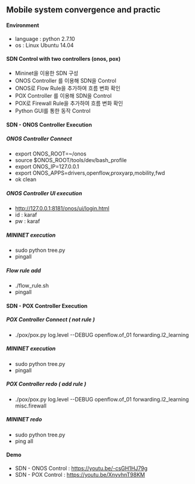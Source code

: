 ## Mobile system convergence and practic

#### Environment
* language : python 2.7.10
* os : Linux Ubuntu 14.04

#### SDN Control with two controllers (onos, pox)
* Mininet을 이용한 SDN 구성
* ONOS Controller 를 이용해 SDN을 Control 
* ONOS로 Flow Rule을 추가하여 흐름 변화 확인
* POX Controller 를 이용해 SDN을 Control
* POX로 Firewall Rule을 추가하여 흐름 변화 확인
* Python GUI를 통한 동작 Control

#### SDN - ONOS Controller Execution

##### ONOS Controller Connect
* export ONOS_ROOT=~/onos
* source $ONOS_ROOT/tools/dev/bash_profile
* export ONOS_IP=127.0.0.1
* export ONOS_APPS=drivers,openflow,proxyarp,mobility,fwd
* ok clean

##### ONOS Controller UI execution
* http://127.0.0.1:8181/onos/ui/login.html
* id : karaf
* pw : karaf

##### MININET execution
* sudo python tree.py
* pingall

##### Flow rule add
* ./flow_rule.sh
* pingall

#### SDN - POX Controller Execution

##### POX Controller Connect ( not rule )
* ./pox/pox.py log.level --DEBUG openflow.of_01 forwarding.l2_learning

##### MININET execution
* sudo python tree.py
* pingall

##### POX Controller redo ( add rule )
* ./pox/pox.py log.level --DEBUG openflow.of_01 forwarding.l2_learning misc.firewall

##### MININET redo
* sudo python tree.py
* ping all

#### Demo
* SDN - ONOS Control : https://youtu.be/-csGH1HJ79g
* SDN - POX Control : https://youtu.be/XnyvhnT98KM
